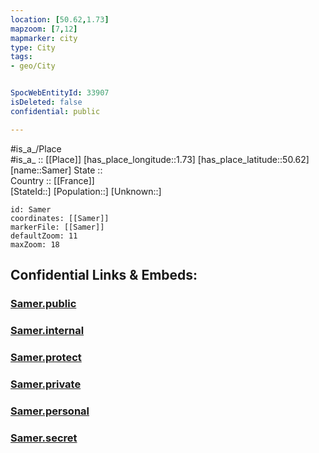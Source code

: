 ```yaml
---
location: [50.62,1.73] 
mapzoom: [7,12] 
mapmarker: city 
type: City
tags:
- geo/City


SpocWebEntityId: 33907
isDeleted: false
confidential: public

---
```

#is_a_/Place  
#is_a_ :: [[Place]] 
[has_place_longitude::1.73] 
[has_place_latitude::50.62] 
[name::Samer] 
State ::  
Country :: [[France]]  
[StateId::] 
[Population::] 
[Unknown::] 


```leaflet
id: Samer
coordinates: [[Samer]] 
markerFile: [[Samer]] 
defaultZoom: 11 
maxZoom: 18
```


## Confidential Links & Embeds: 

### [Samer.public](/_public/\Earth\Continent\Europe\Europe~West\France\regions~France\Hauts-de-France\departments~Hauts-de-France\Pas-de-Calais\communes~Pas-de-Calais\Boulogne-sur-Mer\cities~Boulogne-sur-MerSamer.public.md) 

### [Samer.internal](/_internal/\Earth\Continent\Europe\Europe~West\France\regions~France\Hauts-de-France\departments~Hauts-de-France\Pas-de-Calais\communes~Pas-de-Calais\Boulogne-sur-Mer\cities~Boulogne-sur-MerSamer.internal.md) 

### [Samer.protect](/_protect/\Earth\Continent\Europe\Europe~West\France\regions~France\Hauts-de-France\departments~Hauts-de-France\Pas-de-Calais\communes~Pas-de-Calais\Boulogne-sur-Mer\cities~Boulogne-sur-MerSamer.protect.md) 

### [Samer.private](/_private/\Earth\Continent\Europe\Europe~West\France\regions~France\Hauts-de-France\departments~Hauts-de-France\Pas-de-Calais\communes~Pas-de-Calais\Boulogne-sur-Mer\cities~Boulogne-sur-MerSamer.private.md) 

### [Samer.personal](/_personal/\Earth\Continent\Europe\Europe~West\France\regions~France\Hauts-de-France\departments~Hauts-de-France\Pas-de-Calais\communes~Pas-de-Calais\Boulogne-sur-Mer\cities~Boulogne-sur-MerSamer.personal.md) 

### [Samer.secret](/_secret/\Earth\Continent\Europe\Europe~West\France\regions~France\Hauts-de-France\departments~Hauts-de-France\Pas-de-Calais\communes~Pas-de-Calais\Boulogne-sur-Mer\cities~Boulogne-sur-MerSamer.secret.md)

